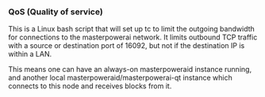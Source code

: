 ### QoS (Quality of service) ###

This is a Linux bash script that will set up tc to limit the outgoing bandwidth for connections to the masterpowerai network. It limits outbound TCP traffic with a source or destination port of 16092, but not if the destination IP is within a LAN.

This means one can have an always-on masterpoweraid instance running, and another local masterpoweraid/masterpowerai-qt instance which connects to this node and receives blocks from it.
